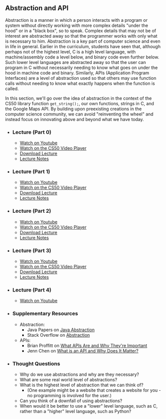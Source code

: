 ## Abstraction and API

Abstraction is a manner in which a person interacts with a program or system without directly working with more complex details "under the hood" or in a "black box", so to speak. Complex details that may not be of interest are abstracted away so that the programmer works with only what is necessary to him. Abstraction is a key part of computer science and even in life in general. Earlier in the curriculum, students have seen that, although perhaps not of the highest level, C is a high level language, with machine/assembly code a level below, and binary code even further below. Such lower level languages are abstracted away so that the user can program in C without necessarily needing to know what goes on under the hood in machine code and binary. Similarly, APIs (Application Program Interfaces) are a level of abstraction used so that others may use function calls without needing to know what exactly happens when the function is called.

In this section, we'll go over the idea of abstraction in the context of the CS50 library function `get_string();`, our own functions, strings in C, and the Google Maps API. By building upon preexisting creations in the computer science community, we can avoid "reinventing the wheel" and instead focus on innovating above and beyond what we have today.

- ### Lecture (Part 0)
  - [Watch on Youtube](https://www.youtube.com/embed/EApk15pCIEA?start=1922&end=2279)
  - [Watch on the CS50 Video Player](https://video.cs50.net/2017/fall/lectures/1?t=0h32m2s)
  - [Download Lecture](http://cdn.cs50.net/2017/fall/lectures/1/lecture1-720p.mp4?download)
  - [Lecture Notes](https://docs.cs50.net/2017/fall/notes/1/lecture1.html#functions)

- ### Lecture (Part 1)
  - [Watch on Youtube](https://www.youtube.com/embed/EApk15pCIEA?start=4154&end=4591)
  - [Watch on the CS50 Video Player](https://video.cs50.net/2017/fall/lectures/1?t=1h9m14s)
  - [Download Lecture](http://cdn.cs50.net/2017/fall/lectures/1/lecture1-720p.mp4?download)
  - [Lecture Notes](https://docs.cs50.net/2017/fall/notes/1/lecture1.html#functions)

- ### Lecture (Part 2)
  - [Watch on Youtube](https://www.youtube.com/embed/IJNPHorTqQs?start=3598&end=4787)
  - [Watch on the CS50 Video Player](https://video.cs50.net/2017/fall/lectures/2?t=0h59m58s)
  - [Download Lecture](http://cdn.cs50.net/2017/fall/lectures/2/lecture2-720p.mp4?download)
  - [Lecture Notes](https://docs.cs50.net/2017/fall/notes/2/lecture2.html#strings-arrays)

- ### Lecture (Part 3)
  - [Watch on Youtube](https://www.youtube.com/embed/4qQW1uSoxRg?start=5560&end=6049)
  - [Watch on the CS50 Video Player](https://video.cs50.net/2017/fall/lectures/11?t=1h32m40s)
  - [Download Lecture](http://cdn.cs50.net/2017/fall/lectures/11/lecture11-720p.mp4?download)
  - [Lecture Notes](https://docs.cs50.net/2017/fall/notes/11/lecture11.html#ajax)

- ### Lecture (Part 4)
  - [Watch on Youtube](https://www.youtube.com/embed/6V1sr0XV_Ng)

- ### Supplementary Resources
  - Abstraction:
    - Java Papers on [Java Abstraction](https://javapapers.com/core-java/java-abstraction/)
    - Stack Overflow on [Abstraction](https://stackoverflow.com/questions/7028242/what-is-abstraction)
  - APIs:
    - Brian Proffitt on [What APIs Are and Why They're Important](https://readwrite.com/2013/09/19/api-defined/)
    - Jenn Chen on [What is an API and Why Does It Matter?](https://sproutsocial.com/insights/what-is-an-api/)

- ### Thought Questions
  - Why do we use abstractions and why are they necessary?
  - What are some real world level of abstractions?
  - What is the highest level of abstraction that we can think of?
    - (One example might be a website that creates a website for you - no programming is involved for the user.)
  - Can you think of a downfall of using abstractions?
  - When would it be better to use a "lower" level language, such as C, rather than a "higher" level language, such as Python?